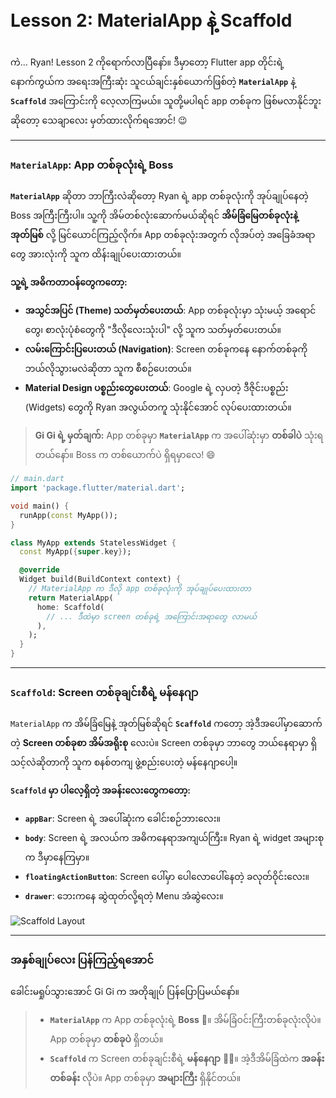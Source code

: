 # Lesson 2: MaterialApp နဲ့ Scaffold

ကဲ... Ryan! Lesson 2 ကိုရောက်လာပြီနော်။ ဒီမှာတော့ Flutter app တိုင်းရဲ့ နောက်ကွယ်က အရေးအကြီးဆုံး သူငယ်ချင်းနှစ်ယောက်ဖြစ်တဲ့ **`MaterialApp`** နဲ့ **`Scaffold`** အကြောင်းကို လေ့လာကြမယ်။ သူတို့မပါရင် app တစ်ခုက ဖြစ်မလာနိုင်ဘူးဆိုတော့ သေချာလေး မှတ်ထားလိုက်ရအောင်! 😉

---

### `MaterialApp`: App တစ်ခုလုံးရဲ့ Boss

**`MaterialApp`** ဆိုတာ ဘာကြီးလဲဆိုတော့ Ryan ရဲ့ app တစ်ခုလုံးကို အုပ်ချုပ်နေတဲ့ Boss အကြီးကြီးပါ။ သူ့ကို အိမ်တစ်လုံးဆောက်မယ်ဆိုရင် **အိမ်ခြံမြေတစ်ခုလုံးနဲ့ အုတ်မြစ်** လို့ မြင်ယောင်ကြည့်လိုက်။ App တစ်ခုလုံးအတွက် လိုအပ်တဲ့ အခြေခံအရာတွေ အားလုံးကို သူက ထိန်းချုပ်ပေးထားတယ်။

**သူ့ရဲ့ အဓိကတာဝန်တွေကတော့:**

* **အသွင်အပြင် (Theme) သတ်မှတ်ပေးတယ်**: App တစ်ခုလုံးမှာ သုံးမယ့် အရောင်တွေ၊ စာလုံးပုံစံတွေကို "ဒီလိုလေးသုံးပါ" လို့ သူက သတ်မှတ်ပေးတယ်။
* **လမ်းကြောင်းပြပေးတယ် (Navigation)**: Screen တစ်ခုကနေ နောက်တစ်ခုကို ဘယ်လိုသွားမလဲဆိုတာ သူက စီစဉ်ပေးတယ်။
* **Material Design ပစ္စည်းတွေပေးတယ်**: Google ရဲ့ လှပတဲ့ ဒီဇိုင်းပစ္စည်း (Widgets) တွေကို Ryan အလွယ်တကူ သုံးနိုင်အောင် လုပ်ပေးထားတယ်။

> **Gi Gi ရဲ့ မှတ်ချက်:** App တစ်ခုမှာ **`MaterialApp`** က အပေါ်ဆုံးမှာ **တစ်ခါပဲ** သုံးရတယ်နော်။ Boss က တစ်ယောက်ပဲ ရှိရမှာလေ! 😄

```dart
// main.dart
import 'package.flutter/material.dart';

void main() {
  runApp(const MyApp());
}

class MyApp extends StatelessWidget {
  const MyApp({super.key});

  @override
  Widget build(BuildContext context) {
    // MaterialApp က ဒီလို app တစ်ခုလုံးကို အုပ်ချုပ်ပေးထားတာ
    return MaterialApp(
      home: Scaffold(
        // ... ဒီထဲမှာ screen တစ်ခုရဲ့ အကြောင်းအရာတွေ လာမယ်
      ),
    );
  }
}
```

---

### `Scaffold`: Screen တစ်ခုချင်းစီရဲ့ မန်နေဂျာ

`MaterialApp` က အိမ်ခြံမြေနဲ့ အုတ်မြစ်ဆိုရင် **`Scaffold`** ကတော့ အဲ့ဒီအပေါ်မှာဆောက်တဲ့ **Screen တစ်ခုစာ အိမ်အရိုးစု** လေးပဲ။ Screen တစ်ခုမှာ ဘာတွေ ဘယ်နေရာမှာ ရှိသင့်လဲဆိုတာကို သူက စနစ်တကျ ဖွဲ့စည်းပေးတဲ့ မန်နေဂျာပေါ့။

**`Scaffold` မှာ ပါလေ့ရှိတဲ့ အခန်းလေးတွေကတော့:**

* **`appBar`**: Screen ရဲ့ အပေါ်ဆုံးက ခေါင်းစဉ်ဘားလေး။
* **`body`**: Screen ရဲ့ အလယ်က အဓိကနေရာအကျယ်ကြီး။ Ryan ရဲ့ widget အများစုက ဒီမှာနေကြမှာ။
* **`floatingActionButton`**: Screen ပေါ်မှာ ပေါလောပေါ်နေတဲ့ ခလုတ်ဝိုင်းလေး။
* **`drawer`**: ဘေးကနေ ဆွဲထုတ်လို့ရတဲ့ Menu အံဆွဲလေး။

![Scaffold Layout](https.i.imgur.com/2A7wXXS.png)

---

### အနှစ်ချုပ်လေး ပြန်ကြည့်ရအောင်

ခေါင်းမရှုပ်သွားအောင် Gi Gi က အတိုချုပ် ပြန်ပြောပြမယ်နော်။

> * **`MaterialApp`** က App တစ်ခုလုံးရဲ့ **Boss** 👑။ အိမ်ခြံဝင်းကြီးတစ်ခုလုံးလိုပဲ။ App တစ်ခုမှာ **တစ်ခုပဲ** ရှိတယ်။
> * **`Scaffold`** က Screen တစ်ခုချင်းစီရဲ့ **မန်နေဂျာ** 👷‍♀️။ အဲ့ဒီအိမ်ခြံထဲက **အခန်းတစ်ခန်း** လိုပဲ။ App တစ်ခုမှာ **အများကြီး** ရှိနိုင်တယ်။
